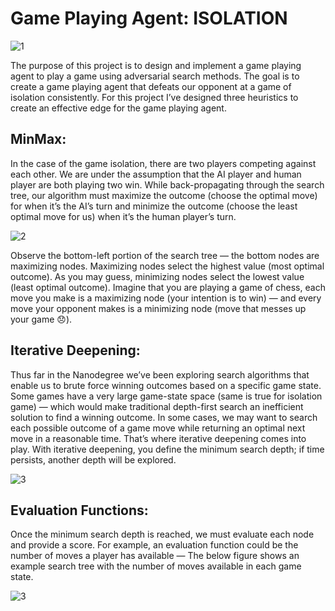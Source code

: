 # Game Playing Agent: ISOLATION

![1](https://github.com/shauryabit2k18/udacity_artificial_intelligence/blob/master/module%202/1.gif)

The purpose of this project is to design and implement a game playing agent to play a game using adversarial search methods. The goal is to create a game playing agent that defeats our opponent at a game of isolation consistently. For this project I’ve designed three heuristics to create an effective edge for the game playing agent. 

## MinMax:

In the case of the game isolation, there are two players competing against each other. We are under the assumption that the AI player and human player are both playing two win. While back-propagating through the search tree, our algorithm must maximize the outcome (choose the optimal move) for when it’s the AI’s turn and minimize the outcome (choose the least optimal move for us) when it’s the human player’s turn.

![2](https://github.com/shauryabit2k18/udacity_artificial_intelligence/blob/master/module%202/2.png)

Observe the bottom-left portion of the search tree — the bottom nodes are maximizing nodes. Maximizing nodes select the highest value (most optimal outcome). As you may guess, minimizing nodes select the lowest value (least optimal outcome). Imagine that you are playing a game of chess, each move you make is a maximizing node (your intention is to win) — and every move your opponent makes is a minimizing node (move that messes up your game 😞).

## Iterative Deepening:

Thus far in the Nanodegree we’ve been exploring search algorithms that enable us to brute force winning outcomes based on a specific game state. Some games have a very large game-state space (same is true for isolation game) — which would make traditional depth-first search an inefficient solution to find a winning outcome. In some cases, we may want to search each possible outcome of a game move while returning an optimal next move in a reasonable time. That’s where iterative deepening comes into play. With iterative deepening, you define the minimum search depth; if time persists, another depth will be explored.

![3](https://github.com/shauryabit2k18/udacity_artificial_intelligence/blob/master/module%202/3.gif)

## Evaluation Functions:

Once the minimum search depth is reached, we must evaluate each node and provide a score. For example, an evaluation function could be the number of moves a player has available — The below figure shows an example search tree with the number of moves available in each game state.

![3](https://github.com/shauryabit2k18/udacity_artificial_intelligence/blob/master/module%202/3.gif)
